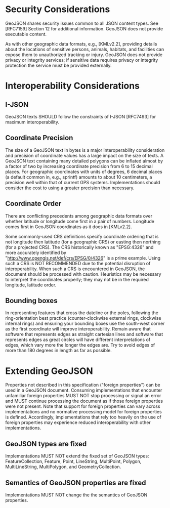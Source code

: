 # Security Considerations

   GeoJSON shares security issues common to all JSON content types.  See
   [RFC7159] Section 12 for additional information. GeoJSON does not
   provide executable content.

   As with other geographic data formats, e.g., [KMLv2.2], providing
   details about the locations of sensitive persons, animals, habitats,
   and facilities can expose them to unauthorized tracking or injury.
   GeoJSON does not provide privacy or integrity services; if sensitive
   data requires privacy or integrity protection the service must be
   provided externally.

# Interoperability Considerations

## I-JSON

GeoJSON texts SHOULD follow the constraints of I-JSON [RFC7493] for
maximum interoperability.

## Coordinate Precision

The size of a GeoJSON text in bytes is a major interoperability
consideration and precision of coordinate values has a large impact on
the size of texts.  A GeoJSON text containing many detailed polygons can
be inflated almost by a factor of two by increasing coordinate precision
from 6 to 15 decimal places. For geographic coordinates with units of
degrees, 6 decimal places (a default common in, e.g., sprintf) amounts
to about 10 centimeters, a precision well within that of current GPS
systems.  Implementations should consider the cost to using a greater
precision than necessary.

## Coordinate Order

   There are conflicting precedents among geographic data formats over
   whether latitude or longitude come first in a pair of numbers.
   Longitude comes first in GeoJSON coordinates as it does in [KMLv2.2].

   Some commonly-used CRS definitions specify coordinate ordering that
   is not longitude then latitude (for a geographic CRS) or easting then
   northing (for a projected CRS). The CRS historically known as
   "EPSG:4326" and more accurately identified by 
   "http://www.opengis.net/def/crs/EPSG/0/4326" is a prime example.
   Using such a CRS is NOT RECOMMENDED due to the potential disruption
   of interoperability. When such a CRS is encountered in GeoJSON, the
   document should be processed with caution.  Heuristics may be
   necessary to interpret the coordinates properly; they may not be in
   the required longitude, latitude order.

## Bounding boxes

   In representing features that cross the dateline or the poles, 
   following the ring-orientation best practice (counter-clockwise 
   external rings, clockwise internal rings) and ensuring your 
   bounding boxes use the south-west corner as the first coordinate
   will improve interoperability. Remain aware that software that
   represents edges as straight cartesian lines and software that
   represents edges as great circles will have different interpretations
   of edges, which vary more the longer the edges are. Try to
   avoid edges of more than 180 degrees in length as far as possible.


# Extending GeoJSON

Properties not described in this specification ("foreign properties")
can be used in a GeoJSON document. Consuming implementations that
encounter unfamiliar foreign properties MUST NOT stop processing or
signal an error and MUST continue processing the document as if those
foreign properties were not present. Note that support for foreign
properties can vary across implementations and no normative processing
model for foreign properties is defined. Accordingly, implementations
that rely too heavily on the use of foreign properties may experience
reduced interoperability with other implementations.

## GeoJSON types are fixed

Implementations MUST NOT extend the fixed set of GeoJSON types:
FeatureCollection, Feature, Point, LineString, MultiPoint, Polygon,
MultiLineString, MultiPolygon, and GeometryCollection.

## Semantics of GeoJSON properties are fixed

Implementations MUST NOT change the the semantics of GeoJSON properties.
